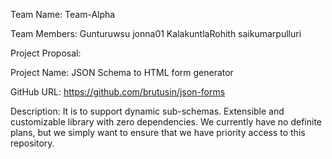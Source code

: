 Team Name:   Team-Alpha

Team Members:  Gunturuwsu jonna01 KalakuntlaRohith saikumarpulluri


Project Proposal:	
	
Project Name:  JSON Schema to HTML form generator	

GitHub URL:  https://github.com/brutusin/json-forms	

Description:  It is to support dynamic sub-schemas. Extensible and customizable library with zero dependencies. We currently have no definite plans, but we simply want to ensure that we have priority access to this repository.